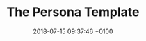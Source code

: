 ---
date: 2018-07-15 09:37:46 +0100
title: "The Persona Template"
description: "The template captures the benefits to be achieved or the problems to be solved."
category:
- Customer discovery
link: 'https://www.romanpichler.com/tools/the-persona-template/'
resource-type: 
- _resource-types/canvases.md
---